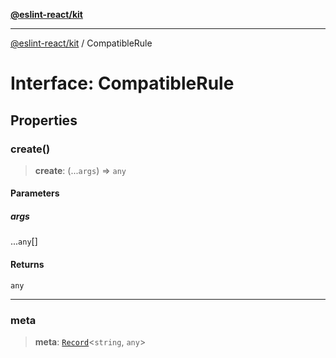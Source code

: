[**@eslint-react/kit**](../README.md)

***

[@eslint-react/kit](../README.md) / CompatibleRule

# Interface: CompatibleRule

## Properties

### create()

> **create**: (...`args`) => `any`

#### Parameters

##### args

...`any`[]

#### Returns

`any`

***

### meta

> **meta**: [`Record`](https://www.typescriptlang.org/docs/handbook/utility-types.html#recordkeys-type)\<`string`, `any`\>
